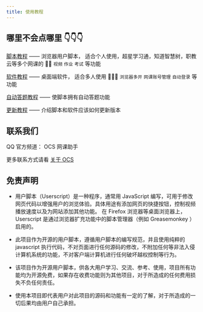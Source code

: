 ```yaml
---
title: 使用教程
---
```


## 哪里不会点哪里 👇👇👇

[脚本教程](/docs/script) —— 浏览器用户脚本， 适合个人使用，超星学习通，知道智慧树，职教云等多个网课的 🧑‍💻 `视频` `作业` `考试` 等功能

[软件教程](/docs/app) —— 桌面端软件， 适合多人使用 👨‍👧‍👧 `浏览器多开` `网课账号管理` `自动登录` 等功能

[自动答题教程](/docs/work) —— 使脚本拥有自动答题功能

[更新教程](/docs/update) —— 介绍脚本和软件应该如何更新版本

 
## 联系我们

QQ 官方频道： OCS 网课助手

更多联系方式请看 [关于 OCS](/docs/about)

## 免责声明

- 用户脚本（Userscript）是一种程序，通常用 JavaScript 编写，可用于修改网页代码以增强用户的浏览体验。具体用途有添加网页的快捷按钮，控制视频播放速度以及为网站添加其他功能。 在 Firefox 浏览器等桌面浏览器上，Userscript 是通过浏览器扩充功能中的脚本管理器（例如 Greasemonkey ）启用的。

- 此项目作为开源的用户脚本，遵循用户脚本的编写规范，并且使用纯粹的 javascript 执行代码，不对页面进行任何源码的修改，不附加任何等非法入侵计算机系统的功能，不对客户端计算机进行任何破坏越权控制等行为。

- 该项目作为开源用户脚本，供各大用户学习、交流、参考、使用，项目所有功能均为开源免费，如果存在收费功能则为其他项目，对于所造成的任何费用损失不负任何责任。
- 使用本项目即代表用户对此项目的源码和功能有一定的了解，对于所造成的一切后果均由用户自己承担。
